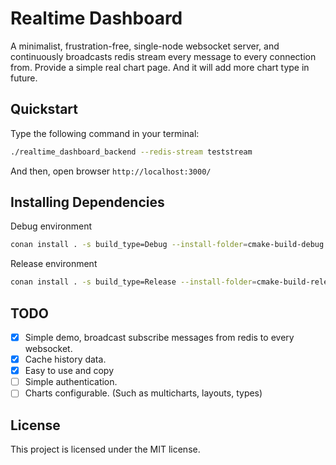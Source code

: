 # Realtime Dashboard

A minimalist, frustration-free, single-node websocket server, and continuously broadcasts redis stream every message to every connection from. Provide a simple real chart page. And it will add more chart type in future.

## Quickstart

Type the following command in your terminal:

```bash
./realtime_dashboard_backend --redis-stream teststream
```

And then, open browser `http://localhost:3000/`

## Installing Dependencies

Debug environment

```bash
conan install . -s build_type=Debug --install-folder=cmake-build-debug
```

Release environment

```bash
conan install . -s build_type=Release --install-folder=cmake-build-release
```

## TODO

- [x] Simple demo, broadcast subscribe messages from redis to every websocket.
- [x] Cache history data.
- [x] Easy to use and copy
- [ ] Simple authentication.
- [ ] Charts configurable. (Such as multicharts, layouts, types)

## License

This project is licensed under the MIT license.

